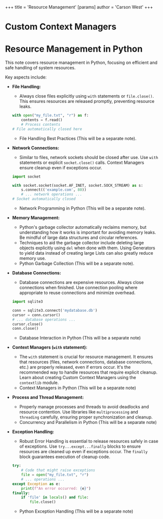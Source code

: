 +++
 title = 'Resource Management'
[params]
	author = 'Carson West'
+++
# Custom Context Managers
# Resource Management in Python

This note covers resource management in Python, focusing on efficient and safe handling of system resources.

Key aspects include:

* **File Handling:**
    * Always close files explicitly using `with` statements or `file.close()`.  This ensures resources are released promptly, preventing resource leaks.
    ```python
    with open("my_file.txt", "r") as f:
        contents = f.read()
        # Process contents
    # File automatically closed here
    ```
    * File Handling Best Practices  (This will be a separate note).

* **Network Connections:**
    * Similar to files, network sockets should be closed after use.  Use `with` statements or explicit `socket.close()` calls.  Context Managers ensure cleanup even if exceptions occur.
    ```python
    import socket

    with socket.socket(socket.AF_INET, socket.SOCK_STREAM) as s:
        s.connect(('example.com', 80))
        # ... network operations ...
    # Socket automatically closed
    ```
    * Network Programming in Python (This will be a separate note).

* **Memory Management:**
    * Python's garbage collector automatically reclaims memory, but understanding how it works is important for avoiding memory leaks.  Be mindful of large data structures and circular references.
    * Techniques to aid the garbage collector include deleting large objects explicitly using `del` when done with them.  Using Generators to yield data instead of creating large Lists can also greatly reduce memory use.
    * Python Garbage Collection (This will be a separate note).

* **Database Connections:**
    * Database connections are expensive resources.  Always close connections when finished.  Use connection pooling where appropriate to reuse connections and minimize overhead.
    ```python
    import sqlite3

    conn = sqlite3.connect('mydatabase.db')
    cursor = conn.cursor()
    # ... database operations ...
    cursor.close()
    conn.close()
    ```
    * Database Interaction in Python (This will be a separate note)


* **Context Managers (`with` statement):**
    * The `with` statement is crucial for resource management.  It ensures that resources (files, network connections, database connections, etc.) are properly released, even if errors occur.  It's the recommended way to handle resources that require explicit cleanup.  Learn about creating Custom Context Managers using the `contextlib` module.
    * Context Managers in Python (This will be a separate note)


* **Process and Thread Management:**
    * Properly manage processes and threads to avoid deadlocks and resource contention. Use libraries like `multiprocessing` and `threading` carefully, ensuring proper synchronization and cleanup.
    * Concurrency and Parallelism in Python (This will be a separate note)

* **Exception Handling:**
    * Robust Error Handling is essential to release resources safely in case of exceptions. Use `try...except...finally` blocks to ensure resources are cleaned up even if exceptions occur.  The `finally` block guarantees execution of cleanup code.
    ```python
    try:
        # Code that might raise exceptions
        file = open("my_file.txt", "r")
        # ... operations ...
    except Exception as e:
        print(f"An error occurred: {e}")
    finally:
        if 'file' in locals() and file:
            file.close()
    ```
    * Python Exception Handling (This will be a separate note)
